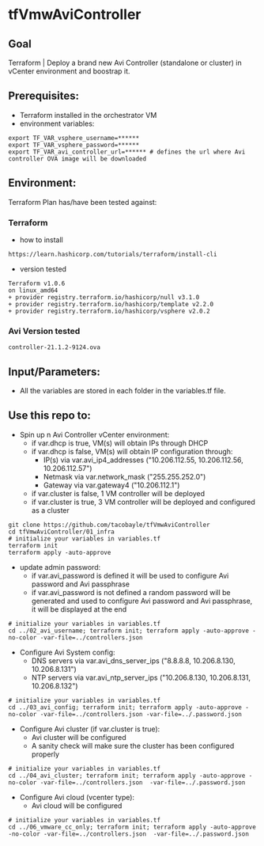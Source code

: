# tfVmwAviController

## Goal
Terraform | Deploy a brand new Avi Controller (standalone or cluster) in vCenter environment and boostrap it.

## Prerequisites:
- Terraform installed in the orchestrator VM
- environment variables:
```
export TF_VAR_vsphere_username=******
export TF_VAR_vsphere_password=******
export TF_VAR_avi_controller_url=****** # defines the url where Avi controller OVA image will be downloaded
```

## Environment:

Terraform Plan has/have been tested against:

### Terraform

- how to install
```
https://learn.hashicorp.com/tutorials/terraform/install-cli
```

- version tested
```shell
Terraform v1.0.6
on linux_amd64
+ provider registry.terraform.io/hashicorp/null v3.1.0
+ provider registry.terraform.io/hashicorp/template v2.2.0
+ provider registry.terraform.io/hashicorp/vsphere v2.0.2
```

### Avi Version tested

```
controller-21.1.2-9124.ova
```

## Input/Parameters:
- All the variables are stored in each folder in the variables.tf file.

## Use this repo to:
- Spin up n Avi Controller vCenter environment:
  - if var.dhcp is true, VM(s) will obtain IPs through DHCP
  - if var.dhcp is false, VM(s) will obtain IP configuration through:
    - IP(s) via var.avi_ip4_addresses ("10.206.112.55, 10.206.112.56, 10.206.112.57")
    - Netmask via var.network_mask ("255.255.252.0")
    - Gateway via var.gateway4 ("10.206.112.1") 
  - if var.cluster is false, 1 VM controller will be deployed
  - if var.cluster is true, 3 VM controller will be deployed and configured as a cluster
```shell
git clone https://github.com/tacobayle/tfVmwAviController
cd tfVmwAviController/01_infra
# initialize your variables in variables.tf
terraform init
terraform apply -auto-approve
```
- update admin password:
  - if var.avi_password is defined it will be used to configure Avi password and Avi passphrase
  - if var.avi_password is not defined a random password will be generated and used to configure Avi password and Avi passphrase, it will be displayed at the end
```shell
# initialize your variables in variables.tf
cd ../02_avi_username; terraform init; terraform apply -auto-approve -no-color -var-file=../controllers.json
```  
- Configure Avi System config:
  - DNS servers via var.avi_dns_server_ips ("8.8.8.8, 10.206.8.130, 10.206.8.131")
  - NTP servers via var.avi_ntp_server_ips ("10.206.8.130, 10.206.8.131, 10.206.8.132")
```shell  
# initialize your variables in variables.tf
cd ../03_avi_config; terraform init; terraform apply -auto-approve -no-color -var-file=../controllers.json -var-file=../.password.json  
```
- Configure Avi cluster (if var.cluster is true):
  - Avi cluster will be configured
  - A sanity check will make sure the cluster has been configured properly  
```shell
# initialize your variables in variables.tf
cd ../04_avi_cluster; terraform init; terraform apply -auto-approve -no-color -var-file=../controllers.json  -var-file=../.password.json
```
- Configure Avi cloud  (vcenter type):
  - Avi cloud will be configured
```shell
# initialize your variables in variables.tf
cd ../06_vmware_cc_only; terraform init; terraform apply -auto-approve -no-color -var-file=../controllers.json  -var-file=../.password.json
```